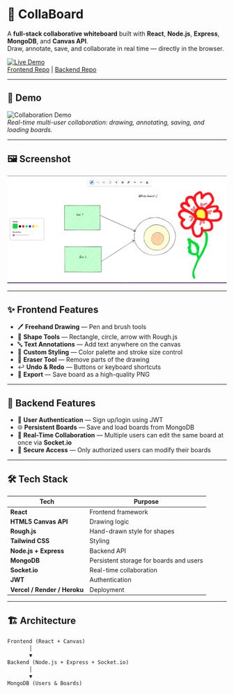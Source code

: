 # 🧠 CollaBoard

A **full-stack collaborative whiteboard** built with **React**, **Node.js**, **Express**, **MongoDB**, and **Canvas API**.  
Draw, annotate, save, and collaborate in real time — directly in the browser.

[![Live Demo](https://img.shields.io/badge/Try%20it%20Live-Vercel-brightgreen)](https://white-board-rosy.vercel.app/)  
[Frontend Repo](https://github.com/Praphul12/WhiteBoard) | [Backend Repo](https://github.com/Praphul12/CollaBoard-backend)

---

## 🎥 Demo

![Collaboration Demo](Demo/collab-demo.gif)  
*Real-time multi-user collaboration: drawing, annotating, saving, and loading boards.*

---

## 🖼 Screenshot

![Full App UI](Demo/full-app.png)

---

## ✨ Frontend Features

- 🖊 **Freehand Drawing** — Pen and brush tools  
- 📏 **Shape Tools** — Rectangle, circle, arrow with Rough.js  
- 🔤 **Text Annotations** — Add text anywhere on the canvas  
- 🎨 **Custom Styling** — Color palette and stroke size control  
- 🧹 **Eraser Tool** — Remove parts of the drawing  
- ↩️ **Undo & Redo** — Buttons or keyboard shortcuts  
- 💾 **Export** — Save board as a high-quality PNG  

---

## 🔧 Backend Features

- 👥 **User Authentication** — Sign up/login using JWT  
- 🌐 **Persistent Boards** — Save and load boards from MongoDB  
- 🔄 **Real-Time Collaboration** — Multiple users can edit the same board at once via **Socket.io**  
- 🔑 **Secure Access** — Only authorized users can modify their boards  

---

## 🛠 Tech Stack

| Tech | Purpose |
|------|---------|
| **React** | Frontend framework |
| **HTML5 Canvas API** | Drawing logic |
| **Rough.js** | Hand-drawn style for shapes |
| **Tailwind CSS** | Styling |
| **Node.js + Express** | Backend API |
| **MongoDB** | Persistent storage for boards and users |
| **Socket.io** | Real-time collaboration |
| **JWT** | Authentication |
| **Vercel / Render / Heroku** | Deployment |

---

## 🏗 Architecture

```text
Frontend (React + Canvas)
       │
       ▼
Backend (Node.js + Express + Socket.io)
       │
       ▼
MongoDB (Users & Boards)
